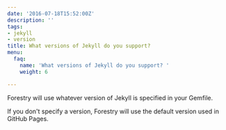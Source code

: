 ```yaml
---
date: '2016-07-18T15:52:00Z'
description: ''
tags:
- jekyll
- version
title: What versions of Jekyll do you support?
menu:
  faq:
    name: 'What versions of Jekyll do you support? '
    weight: 6

---
```

Forestry will use whatever version of Jekyll is specified in your Gemfile.

If you don't specify a version, Forestry will use the default version used in GitHub Pages.
